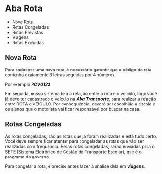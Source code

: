 # Aba Rota
* Nova Rota
* Rotas Congeladas
* Rotas Previstas
* Viagens
* Rotas Excluidas

## Nova Rota
Para cadastrar uma nova rota, é necessário garantir que o código da rota contenha exatamente 3 letras seguidas por 4 números.

Por exemplo
***PCV0123***

Em seguida, nosso sistema tem a relação entre a rota e o veículo, logo você já deve ter cadastrado o veículo na ***Aba Transporte***, para realizar a relação entre ROTA e VEÍCULO. Por consequência, deverá ser escolhido a escola e os alunos que o motorista vai ficar responsável por buscar na casa.

## Rotas Congeladas
As rotas congeladas, são as rotas que já foram realizadas e está tudo certo. Você deve sempre ficar atentar para congeladar as rotas que vão ser realizadas com frequência. Essas rotas congeladas, serão enviadas para o SETE (Sistema Eletrônico de Gestão do Transporte Escolar), que é o programa do governo.

Para congelar a rota, é preciso antes fazer a análise dela em ***viagens***.
